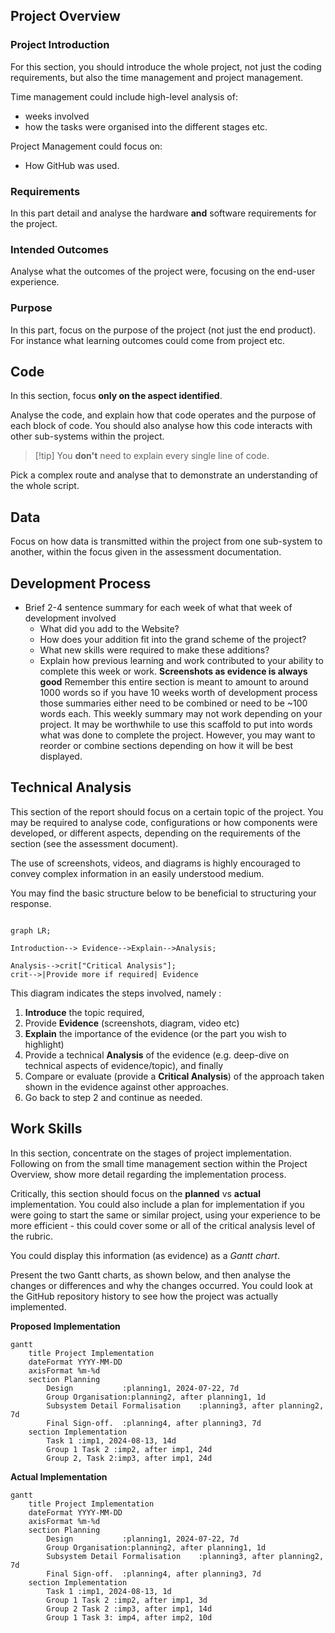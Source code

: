 ## Project Overview

### Project Introduction

For this section, you should introduce the whole project, not just the coding requirements, but also the time management and project management. 

Time management could include high-level analysis of:
- weeks involved
- how the tasks were organised into the different stages etc.

Project Management could focus on:
- How GitHub was used.

### Requirements

In this part detail and analyse the hardware **and** software requirements for the project.

### Intended Outcomes

Analyse what the outcomes of the project were, focusing on the end-user experience.

### Purpose

In this part, focus on the purpose of the project (not just the end product). For instance what learning outcomes could come from project etc.

## Code

In this section, focus **only on the aspect identified**. 

Analyse the code, and explain how that code operates and the purpose of each block of code. You should also analyse how this code interacts with other sub-systems within the project.

> [!tip] You **don't** need to explain every single line of code.

Pick a complex route and analyse that to demonstrate an understanding of the whole script.


## Data

Focus on how data is transmitted within the project from one sub-system to another, within the focus given in the assessment documentation.




## Development Process

- Brief 2-4 sentence summary for each week of what that week of development involved
	- What did you add to the Website?
	- How does your addition fit into the grand scheme of the project?
	- What new skills were required to make these additions?
	- Explain how previous learning and work contributed to your ability to complete this week or work.
<strong>Screenshots as evidence is always good</strong>
Remember this entire section is meant to amount to around 1000 words so if you have 10 weeks worth of development process those summaries either need to be combined or need to be ~100 words each.
This weekly summary may not work depending on your project. It may be worthwhile to use this scaffold to put into words what was done to complete the project. However, you may want to reorder or combine sections depending on how it will be best displayed. 



## Technical Analysis

This section of the report should focus on a certain topic of the project. You may be required to analyse code, configurations or how components were developed, or different aspects, depending on the requirements of the section (see the assessment document).

The use of screenshots, videos, and diagrams is highly encouraged to convey complex information in an easily understood medium.

You may find the basic structure below to be beneficial to structuring your response.

```mermaid

graph LR;

Introduction--> Evidence-->Explain-->Analysis;

Analysis-->crit["Critical Analysis"];
crit-->|Provide more if required| Evidence

```

This diagram indicates the steps involved, namely :
1. **Introduce** the topic required, 
2. Provide **Evidence** (screenshots, diagram, video etc)
3. **Explain** the importance of the evidence (or the part you wish to highlight)
4. Provide a technical **Analysis** of the evidence (e.g. deep-dive on technical aspects of evidence/topic), and finally
5. Compare or evaluate (provide a **Critical Analysis**) of the approach taken shown in the evidence against other approaches. 
6. Go back to step 2 and continue as needed.


## Work Skills

In this section, concentrate on the stages of project implementation.  Following on from the small time management section within the Project Overview, show more detail regarding the implementation process. 

Critically, this section should focus on the **planned** vs **actual** implementation. You could also include a plan for implementation if you were going to start the same or similar project, using your experience to be more efficient - this could cover some or all of the critical analysis level of the rubric.

You could display this information (as evidence) as a *Gantt chart*. 

Present the two Gantt charts, as shown below, and then analyse the changes or differences and why the changes occurred. You could look at the GitHub repository history to see how the project was actually implemented.

**Proposed Implementation**

```mermaid
gantt
    title Project Implementation
    dateFormat YYYY-MM-DD
    axisFormat %m-%d
    section Planning
        Design           :planning1, 2024-07-22, 7d
        Group Organisation:planning2, after planning1, 1d
        Subsystem Detail Formalisation    :planning3, after planning2, 7d
		Final Sign-off.  :planning4, after planning3, 7d
    section Implementation
        Task 1 :imp1, 2024-08-13, 14d
        Group 1 Task 2 :imp2, after imp1, 24d
        Group 2, Task 2:imp3, after imp1, 24d 
```


**Actual Implementation**

```mermaid
gantt
    title Project Implementation
    dateFormat YYYY-MM-DD
    axisFormat %m-%d
    section Planning
        Design           :planning1, 2024-07-22, 7d
        Group Organisation:planning2, after planning1, 1d
        Subsystem Detail Formalisation    :planning3, after planning2, 7d
		Final Sign-off.  :planning4, after planning3, 7d
    section Implementation
        Task 1 :imp1, 2024-08-13, 1d
        Group 1 Task 2 :imp2, after imp1, 3d
        Group 2 Task 2 :imp3, after imp1, 14d 
        Group 1 Task 3: imp4, after imp2, 10d
```
